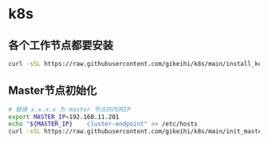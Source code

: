 # k8s
## 各个工作节点都要安装
```bash
curl -sSL https://raw.githubusercontent.com/gikeihi/k8s/main/install_kubelet.sh | sh -s 1.22.3
```
## Master节点初始化
```bash
# 替换 x.x.x.x 为 master 节点的内网IP
export MASTER_IP=192.168.11.201
echo "${MASTER_IP}    cluster-endpoint" >> /etc/hosts
curl -sSL https://raw.githubusercontent.com/gikeihi/k8s/main/init_master.sh | sh -s 1.22.3
```